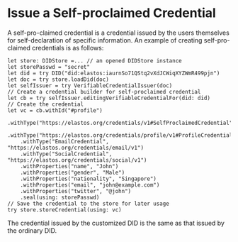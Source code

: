 # Issue a Self-proclaimed Credential

A self-pro-claimed credential is a credential issued by the users themselves for self-declaration of specific information. An example of creating self-pro-claimed credentials is as follows:

```
let store: DIDStore =... // an opened DIDStore instance
let storePasswd = "secret"
let did = try DID("did:elastos:iaurnSo71QStq2vXdJCWiqXYZWmR499pjn")
let doc = try store.loadDid(doc)
let selfIssuer = try VerifiableCredentialIssuer(doc)
// Create a credential builder for self-proclaimed credential
let cb = try selfIssuer.editingVerifiableCredentialFor(did: did)
// Create the credential
let vc = cb.withId("#profile")
    .withType("https://elastos.org/credentials/v1#SelfProclaimedCredential")
    .withType("https://elastos.org/credentials/profile/v1#ProfileCredential")
    .withType("EmailCredential", "https://elastos.org/credentials/email/v1")
    .withType("SocialCredential", "https://elastos.org/credentials/social/v1")
    .withProperties("name", "John")
    .withProperties("gender", "Male")
    .withProperties("nationality", "Singapore")
    .withProperties("email", "john@example.com")
    .withProperties("twitter", "@john")
    .seal(using: storePasswd)
// Save the credential to the store for later usage
try store.storeCredential(using: vc)
```

The credential issued by the customized DID is the same as that issued by the ordinary DID.

